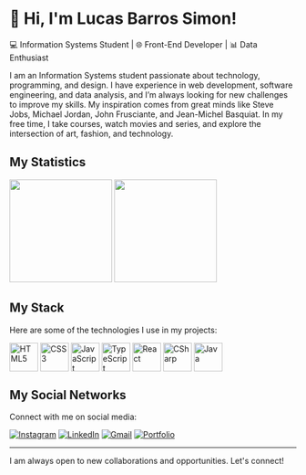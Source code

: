 <div>
<h1>🎯 Hi, I'm Lucas Barros Simon!</h1>
<p>💻 Information Systems Student | 🌐 Front-End Developer | 📊 Data Enthusiast</p>
</div>

<p>I am an Information Systems student passionate about technology, programming, and design. I have experience in web development, software engineering, and data analysis, and I’m always looking for new challenges to improve my skills. My inspiration comes from great minds like Steve Jobs, Michael Jordan, John Frusciante, and Jean-Michel Basquiat. In my free time, I take courses, watch movies and series, and explore the intersection of art, fashion, and technology.</p>

<h2>My Statistics</h2>
<div>
  <img height="180em" src="https://github-readme-stats.vercel.app/api?username=lucasweacked&theme=dark&include_all_commits=true&show_icons=true"/>
  <img height="180em" src="https://github-readme-stats.vercel.app/api/top-langs/?username=lucasweacked&theme=dark&layout=compact"/>
</div>

<h2>My Stack</h2>
<p>Here are some of the technologies I use in my projects:</p>
<div>
  <img width="50px" align="center" src="https://cdn.jsdelivr.net/gh/devicons/devicon/icons/html5/html5-plain-wordmark.svg" alt="HTML5"/>
  <img width="50px" align="center" src="https://cdn.jsdelivr.net/gh/devicons/devicon/icons/css3/css3-plain-wordmark.svg" alt="CSS3"/>
  <img width="50px" align="center" src="https://cdn.jsdelivr.net/gh/devicons/devicon/icons/javascript/javascript-plain.svg" alt="JavaScript"/>
  <img width="50px" align="center" src="https://cdn.jsdelivr.net/gh/devicons/devicon/icons/typescript/typescript-original.svg" alt="TypeScript"/>
  <img width="50px" align="center" src="https://cdn.jsdelivr.net/gh/devicons/devicon/icons/react/react-original.svg" alt="React"/>
  <img width="50px" align="center" src="https://cdn.jsdelivr.net/gh/devicons/devicon/icons/csharp/csharp-original.svg" alt="CSharp"/>
  <img width="50px" align="center" src="https://cdn.jsdelivr.net/gh/devicons/devicon/icons/java/java-original.svg" alt="Java"/>
</div>

<h2>My Social Networks</h2>
<p>Connect with me on social media:</p>

[![Instagram](https://img.shields.io/badge/Instagram-232323?style=for-the-badge&logo=instagram&logoColor=white)](https://instagram.com/21lucasbarros)
[![LinkedIn](https://img.shields.io/badge/LinkedIn-232323?style=for-the-badge&logo=linkedin&logoColor=white)](https://www.linkedin.com/in/lucasbarrossimon/)
[![Gmail](https://img.shields.io/badge/Gmail-232323?style=for-the-badge&logo=gmail&logoColor=white)](mailto:devlucasbarros@gmail.com)
[![Portfolio](https://img.shields.io/badge/PORTFOLIO-232323?style=for-the-badge&logo=About.me&logoColor=white)](https://lucasbarrosdev.vercel.app/)

---

<p>I am always open to new collaborations and opportunities. Let's connect!</p>
